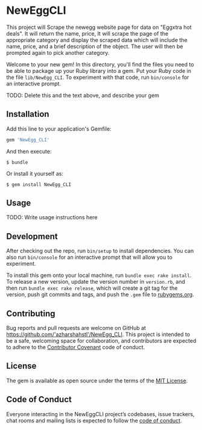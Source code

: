 # NewEggCLI

This project will Scrape the newegg website page for data on "Eggxtra hot deals".    It will return the name, price,   It will scrape the page of the appropriate category and display the scraped data which will include the name, price, and a brief description of the object.  The user will then be prompted again to pick another category.   


Welcome to your new gem! In this directory, you'll find the files you need to be able to package up your Ruby library into a gem. Put your Ruby code in the file `lib/NewEgg_CLI`. To experiment with that code, run `bin/console` for an interactive prompt.

TODO: Delete this and the text above, and describe your gem

## Installation

Add this line to your application's Gemfile:

```ruby
gem 'NewEgg_CLI'
```

And then execute:

    $ bundle

Or install it yourself as:

    $ gem install NewEgg_CLI

## Usage

TODO: Write usage instructions here

## Development

After checking out the repo, run `bin/setup` to install dependencies. You can also run `bin/console` for an interactive prompt that will allow you to experiment.

To install this gem onto your local machine, run `bundle exec rake install`. To release a new version, update the version number in `version.rb`, and then run `bundle exec rake release`, which will create a git tag for the version, push git commits and tags, and push the `.gem` file to [rubygems.org](https://rubygems.org).

## Contributing

Bug reports and pull requests are welcome on GitHub at https://github.com/'azharshahstl'/NewEgg_CLI. This project is intended to be a safe, welcoming space for collaboration, and contributors are expected to adhere to the [Contributor Covenant](http://contributor-covenant.org) code of conduct.

## License

The gem is available as open source under the terms of the [MIT License](https://opensource.org/licenses/MIT).

## Code of Conduct

Everyone interacting in the NewEggCLI project’s codebases, issue trackers, chat rooms and mailing lists is expected to follow the [code of conduct](https://github.com/'azharshahstl'/NewEgg_CLI/blob/master/CODE_OF_CONDUCT.md).
